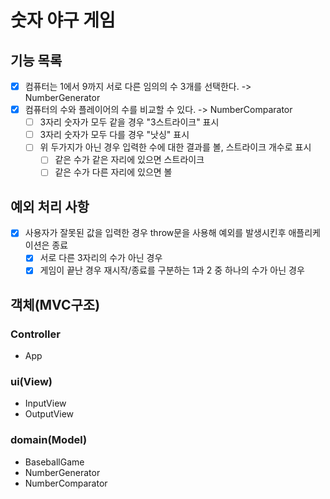 # 숫자 야구 게임

## 기능 목록

- [x] 컴퓨터는 1에서 9까지 서로 다른 임의의 수 3개를 선택한다. -> NumberGenerator
- [x] 컴퓨터의 수와 플레이어의 수를 비교할 수 있다. -> NumberComparator
  - [ ] 3자리 숫자가 모두 같을 경우 "3스트라이크" 표시
  - [ ] 3자리 숫자가 모두 다를 경우 "낫싱" 표시
  - [ ] 위 두가지가 아닌 경우 입력한 수에 대한 결과를 볼, 스트라이크 개수로 표시
    - [ ] 같은 수가 같은 자리에 있으면 스트라이크
    - [ ] 같은 수가 다른 자리에 있으면 볼

## 예외 처리 사항

- [x] 사용자가 잘못된 값을 입력한 경우 throw문을 사용해 예외를 발생시킨후 애플리케이션은 종료
  - [x] 서로 다른 3자리의 수가 아닌 경우
  - [x] 게임이 끝난 경우 재시작/종료를 구분하는 1과 2 중 하나의 수가 아닌 경우

## 객체(MVC구조)

### Controller

- App

### ui(View)

- InputView
- OutputView

### domain(Model)

- BaseballGame
- NumberGenerator
- NumberComparator
